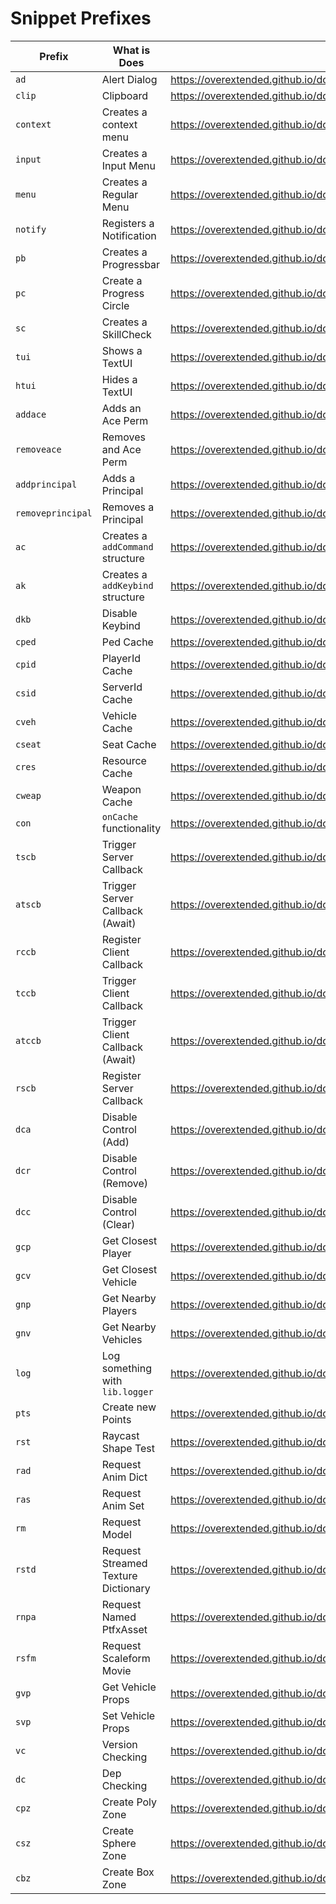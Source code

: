 # Snippet Prefixes

| Prefix            | What is Does                        | Link to Docs                                                                                |
| ----------------- | ----------------------------------- | ------------------------------------------------------------------------------------------- |
| `ad`              | Alert Dialog                        | https://overextended.github.io/docs/ox_lib/Interface/Client/alert                           |
| `clip`            | Clipboard                           | https://overextended.github.io/docs/ox_lib/Interface/Client/clipboard                       |
| `context`         | Creates a context menu              | https://overextended.github.io/docs/ox_lib/Interface/Client/context                         |
| `input`           | Creates a Input Menu                | https://overextended.github.io/docs/ox_lib/Interface/Client/input                           |
| `menu`            | Creates a Regular Menu              | https://overextended.github.io/docs/ox_lib/Interface/Client/menu                            |
| `notify`          | Registers a Notification            | https://overextended.github.io/docs/ox_lib/Interface/Client/notify                          |
| `pb`              | Creates a Progressbar               | https://overextended.github.io/docs/ox_lib/Interface/Client/progress#libprogressbar         |
| `pc`              | Create a Progress Circle            | https://overextended.github.io/docs/ox_lib/Interface/Client/progress#libprogresscircle      |
| `sc`              | Creates a SkillCheck                | https://overextended.github.io/docs/ox_lib/Interface/Client/skillcheck                      |
| `tui`             | Shows a TextUI                      | https://overextended.github.io/docs/ox_lib/Interface/Client/textui#libshowtextui            |
| `htui`            | Hides a TextUI                      | https://overextended.github.io/docs/ox_lib/Interface/Client/textui#libhidetextui            |
| `addace`          | Adds an Ace Perm                    | https://overextended.github.io/docs/ox_lib/ACL/Server#libaddace                             |
| `removeace`       | Removes and Ace Perm                | https://overextended.github.io/docs/ox_lib/ACL/Server#libremoveace                          |
| `addprincipal`    | Adds a Principal                    | https://overextended.github.io/docs/ox_lib/ACL/Server#libaddprincipal                       |
| `removeprincipal` | Removes a Principal                 | https://overextended.github.io/docs/ox_lib/ACL/Server#libremoveprincipal                    |
| `ac`              | Creates a `addCommand` structure    | https://overextended.github.io/docs/ox_lib/AddCommand/Server                                |
| `ak`              | Creates a `addKeybind` structure    | https://overextended.github.io/docs/ox_lib/AddKeybind/Client                                |
| `dkb`             | Disable Keybind                     | https://overextended.github.io/docs/ox_lib/AddKeybind/Client                                |
| `cped`            | Ped Cache                           | https://overextended.github.io/docs/ox_lib/Cache/Client#states                              |
| `cpid`            | PlayerId Cache                      | https://overextended.github.io/docs/ox_lib/Cache/Client#states                              |
| `csid`            | ServerId Cache                      | https://overextended.github.io/docs/ox_lib/Cache/Client#states                              |
| `cveh`            | Vehicle Cache                       | https://overextended.github.io/docs/ox_lib/Cache/Client#states                              |
| `cseat`           | Seat Cache                          | https://overextended.github.io/docs/ox_lib/Cache/Client#states                              |
| `cres`            | Resource Cache                      | https://overextended.github.io/docs/ox_lib/Cache/Client#states                              |
| `cweap`           | Weapon Cache                        | https://overextended.github.io/docs/ox_lib/Cache/Client#states                              |
| `con`             | `onCache` functionality             | https://overextended.github.io/docs/ox_lib/Cache/Client#liboncache                          |
| `tscb`            | Trigger Server Callback             | https://overextended.github.io/docs/ox_lib/Callback/Lua/Client#trigger-server-callback      |
| `atscb`           | Trigger Server Callback (Await)     | https://overextended.github.io/docs/ox_lib/Callback/Lua/Client#libcallbackawait             |
| `rccb`            | Register Client Callback            | https://overextended.github.io/docs/ox_lib/Callback/Lua/Client#libcallbackregister          |
| `tccb`            | Trigger Client Callback             | https://overextended.github.io/docs/ox_lib/Callback/Lua/Server#trigger-client-callback      |
| `atccb`           | Trigger Client Callback (Await)     | https://overextended.github.io/docs/ox_lib/Callback/Lua/Server#libcallbackawait             |
| `rscb`            | Register Server Callback            | https://overextended.github.io/docs/ox_lib/Callback/Lua/Server#register-server-callback     |
| `dca`             | Disable Control (Add)               | https://overextended.github.io/docs/ox_lib/DisableControls/Client#libdisablecontrolsadd     |
| `dcr`             | Disable Control (Remove)            | https://overextended.github.io/docs/ox_lib/DisableControls/Client#libdisablecontrolsremove  |
| `dcc`             | Disable Control (Clear)             | https://overextended.github.io/docs/ox_lib/DisableControls/Client#libdisablecontrolsclear   |
| `gcp`             | Get Closest Player                  | https://overextended.github.io/docs/ox_lib/GetClosestPlayer/Client#libgetclosestplayer      |
| `gcv`             | Get Closest Vehicle                 | https://overextended.github.io/docs/ox_lib/GetClosestVehicle/Client                         |
| `gnp`             | Get Nearby Players                  | https://overextended.github.io/docs/ox_lib/GetNearbyPlayers/Client                          |
| `gnv`             | Get Nearby Vehicles                 | https://overextended.github.io/docs/ox_lib/GetNearbyVehicles/Client                         |
| `log`             | Log something with `lib.logger`     | https://overextended.github.io/docs/ox_lib/Logger/Server                                    |
| `pts`             | Create new Points                   | https://overextended.github.io/docs/ox_lib/Points/Client                                    |
| `rst`             | Raycast Shape Test                  | https://overextended.github.io/docs/ox_lib/Raycast/Client                                   |
| `rad`             | Request Anim Dict                   | https://overextended.github.io/docs/ox_lib/Streaming/Client#librequestanimdict              |
| `ras`             | Request Anim Set                    | https://overextended.github.io/docs/ox_lib/Streaming/Client#librequestanimset               |
| `rm`              | Request Model                       | https://overextended.github.io/docs/ox_lib/Streaming/Client#librequestmodel                 |
| `rstd`            | Request Streamed Texture Dictionary | https://overextended.github.io/docs/ox_lib/Streaming/Client#librequeststreamedtexturedict   |
| `rnpa`            | Request Named PtfxAsset             | https://overextended.github.io/docs/ox_lib/Streaming/Client#librequestnamedptfxasset        |
| `rsfm`            | Request Scaleform Movie             | https://overextended.github.io/docs/ox_lib/Streaming/Client#librequestscaleformmovie        |
| `gvp`             | Get Vehicle Props                   | https://overextended.github.io/docs/ox_lib/VehicleProperties/Client#libgetvehicleproperties |
| `svp`             | Set Vehicle Props                   | https://overextended.github.io/docs/ox_lib/VehicleProperties/Client#libsetvehicleproperties |
| `vc`              | Version Checking                    | https://overextended.github.io/docs/ox_lib/Version/Server#libversioncheck                   |
| `dc`              | Dep Checking                        | https://overextended.github.io/docs/ox_lib/Version/Shared#libcheckdependency                |
| `cpz`             | Create Poly Zone                    | https://overextended.github.io/docs/ox_lib/Zones/Client#libzonespoly                        |
| `csz`             | Create Sphere Zone                  | https://overextended.github.io/docs/ox_lib/Zones/Client#libzonessphere                      |
| `cbz`             | Create Box Zone                     | https://overextended.github.io/docs/ox_lib/Zones/Client#libzonesbox                         |
